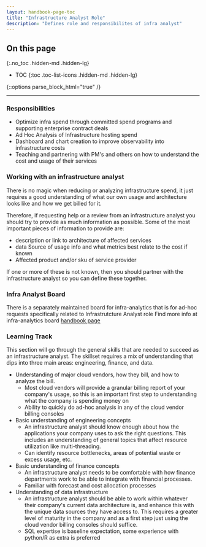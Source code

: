 ```yaml
---
layout: handbook-page-toc
title: "Infrastructure Analyst Role"
description: "Defines role and responsibilites of infra analyst"
---
```



## On this page
{:.no_toc .hidden-md .hidden-lg}

- TOC
{:toc .toc-list-icons .hidden-md .hidden-lg}

{::options parse_block_html="true" /}

----

### Responsibilities
- Optimize infra spend through committed spend programs and supporting enterprise contract deals
- Ad Hoc Analysis of Infrastructure hosting spend
- Dashboard and chart creation to improve observability into infrastructure costs
- Teaching and partnering with PM's and others on how to understand the cost and usage of their services

### Working with an infrastructure analyst

There is no magic when reducing or analyzing infrastructure spend, it just requires a good understanding of what our own usage and architecture looks like and how we get billed for it.

Therefore, if requesting help or a review from an infrastructure analyst you should try to provide as much information as possible. Some of the most important pieces of information to provide are:
- description or link to architecture of affected services
- data Source of usage info and what metrics best relate to the cost if known
- Affected product and/or sku of service provider

If one or more of these is not known, then you should partner with the infrastructure analyst so you can define these together.

### Infra Analyst Board
There is a separately maintained board for infra-analytics that is for ad-hoc requests specifically related to Infrastrutcture Analyst role
Find more info at infra-analytics board [handbook page](/handbook/engineering/infrastructure/cost-management/infra-analyst-board)

### Learning Track
This section will go through the general skills that are needed to succeed as an infrastructure analyst. The skillset requires a mix of understanding that dips into three main areas: engineering, finance, and data.

- Understanding of major cloud vendors, how they bill, and how to analyze the bill.
    - Most cloud vendors will provide a granular billing report of your company's usage, so this is an important first step to understanding what the company is spending money on
    - Ability to quickly do ad-hoc analysis in any of the cloud vendor billing consoles
- Basic understanding of engineering concepts
    - An infrastructure analyst should know enough about how the applications your company uses to ask the right questions. This includes an understanding of general topics that affect resource utilization like multi-threading.
    - Can identify resource bottlenecks, areas of potential waste or excess usage, etc.
- Basic understanding of finance concepts
   - An infrastructure analyst needs to be comfortable with how finance departments work to be able to integrate with financial processes. 
   - Familiar with forecast and cost allocation processes
- Understanding of data infrastructure
    - An infrastructure analyst should be able to work within whatever their company's current data architecture is, and enhance this with the unique data sources they have access to. This requires a greater level of maturity in the company and as a first step just using the cloud vendor billing consoles should suffice.
    - SQL expertise is baseline expectation, some experience with python/R as extra is preferred
